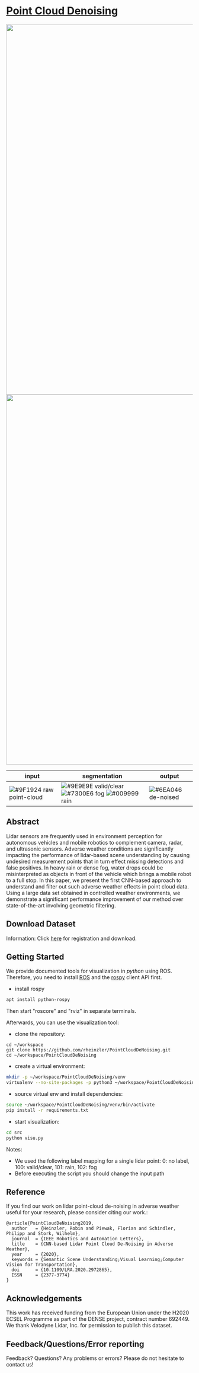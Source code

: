 # [Point Cloud Denoising](https://arxiv.org/abs/1912.03874)
<img src="./doc/cyclist.gif" width="1000">
<img src="./doc/pedestrian.gif" width="1000">


|input|segmentation|output|
|--|--|--|
|![#9F1924](https://placehold.it/15/9F1924/000000?text=+) raw point-cloud |![#9E9E9E](https://placehold.it/15/9E9E9E/000000?text=+) valid/clear      ![#7300E6](https://placehold.it/15/7300E6/000000?text=+) fog  ![#009999](https://placehold.it/15/009999/000000?text=+) rain | ![#6EA046](https://placehold.it/15/6EA046/000000?text=+) de-noised|

## Abstract
Lidar sensors are frequently used in environment perception for autonomous vehicles and mobile robotics to complement camera, radar, and ultrasonic sensors. Adverse weather conditions are significantly impacting the performance of lidar-based scene understanding by causing undesired measurement points that in turn effect missing detections and false positives.
In heavy rain or dense fog, water drops could be misinterpreted as objects in front of the vehicle which brings a mobile robot to a full stop.
In this paper, we present the first CNN-based approach to understand and filter out such adverse weather effects in point cloud data. Using a large data set obtained in controlled weather environments, we demonstrate a significant performance improvement of our method over state-of-the-art involving geometric filtering.

## Download Dataset
Information: Click [here](https://www.uni-ulm.de/index.php?id=101568) for registration and download.

## Getting Started
We provide documented tools for visualization in *python* using ROS. 
Therefore, you need to install [ROS](http://wiki.ros.org/ROS/Installation) and the [rospy](http://wiki.ros.org/rospy) client API first.
* install rospy
 ```bash
 apt install python-rospy  
```
Then start "roscore" and "rviz" in separate terminals.

Afterwards, you can use the visualization tool:
* clone the repository:
```
cd ~/workspace
git clone https://github.com/rheinzler/PointCloudDeNoising.git
cd ~/workspace/PointCloudDeNoising
```
* create a virtual environment:
```bash
mkdir -p ~/workspace/PointCloudDeNoising/venv
virtualenv --no-site-packages -p python3 ~/workspace/PointCloudDeNoising/venv
```
* source virtual env and install dependencies:
```bash
source ~/workspace/PointCloudDeNoising/venv/bin/activate
pip install -r requirements.txt
```
* start visualization:
```bash
cd src
python visu.py
```

Notes: 
* We used the following label mapping for a single lidar point: 0: no label, 100: valid/clear, 101: rain, 102:
 fog
* Before executing the script you should change the input path


## Reference
If you find our work on lidar point-cloud de-noising in adverse weather useful for your research, please consider citing our work.:
```
@article{PointCloudDeNoising2019, 
  author   = {Heinzler, Robin and Piewak, Florian and Schindler, Philipp and Stork, Wilhelm},
  journal  = {IEEE Robotics and Automation Letters}, 
  title    = {CNN-based Lidar Point Cloud De-Noising in Adverse Weather}, 
  year     = {2020}, 
  keywords = {Semantic Scene Understanding;Visual Learning;Computer Vision for Transportation}, 
  doi      = {10.1109/LRA.2020.2972865}, 
  ISSN     = {2377-3774}
}
```

## Acknowledgements
This work has received funding from the European Union under the H2020 ECSEL Programme as part of the DENSE project, contract number 692449. We thank Velodyne Lidar, Inc. for permission to publish this dataset.

## Feedback/Questions/Error reporting
Feedback? Questions? Any problems or errors? Please do not hesitate to contact us!

